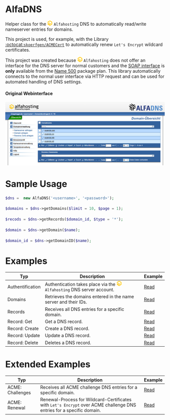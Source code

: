 # AlfaDNS
Helper class for the ![](https://raw.githubusercontent.com/Bizarrus/AlfaDNS/refs/heads/main/Docs/alfahosting.png) `Alfahosting` DNS to automatically read/write nameserver entries for domains. 

This project is used, for example, with the Library [:octocat:`skoerfgen/ACMECert`](https://github.com/skoerfgen/ACMECert) to automatically renew `Let's Encrypt` wildcard certificates.

This project was created because ![](https://raw.githubusercontent.com/Bizarrus/AlfaDNS/refs/heads/main/Docs/alfahosting.png) `Alfahosting` does not offer an interface for the DNS server for normal customers and the [SOAP interface](https://dns.alfahosting.de/api/) is **only** available from the [Name 500](https://alfahosting.de/eigene-nameserver/) package plan. This library automatically connects to the normal user interface via HTTP request and can be used for automated handling of DNS settings.

#### Original Webinterface
![AlfaDNS](https://github.com/Bizarrus/AlfaDNS/blob/main/Examples/AlfaDNS.png?raw=true)

# Sample Usage
```php
$dns =  new AlfaDNS('<username>', '<password>');

$domains = $dns->getDomains($limit = 10, $page = 1);

$recods = $dns->getRecords($domain_id, $type = '*');

$domain = $dns->getDomain($name);

$domain_id = $dns->getDomainID($name);
```

# Examples
| Typ | Description | Example |
|---|---|---|
| Authentification | Authentication takes place via the ![](https://raw.githubusercontent.com/Bizarrus/AlfaDNS/refs/heads/main/Docs/alfahosting.png) `Alfahosting` DNS server account. | [Read](Examples/Auth.md) |
| Domains | Retrieves the domains entered in the name server and their IDs. | [Read](Examples/Domains.md) |
| Records | Receives all DNS entries for a specific domain. | [Read](Examples/Records.md) |
| Record: Get | Get a DNS record. | [Read](Examples/Record.Get.md) |
| Record: Create | Create a DNS record. | [Read](Examples/Record.Create.md) |
| Record: Update | Update a DNS record. | [Read](Examples/Record.Update.md) |
| Record: Delete | Deletes a DNS record. | [Read](Examples/Record.Delete.md) |

# Extended Examples
| Typ | Description | Example |
|---|---|---|
| ACME: Challenges | Receives all ACME challenge DNS entries for a specific domain. | [Read](Examples/ACME.List.md) |
| ACME: Renewal | Renewal-Process for Wildcard-Certificates with `Let's Encrypt` over ACME challenge DNS entries for a specific domain. | [Read](Examples/ACME.Renewal.md) |

